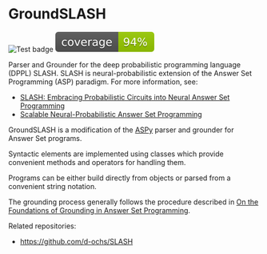 # GroundSLASH

![Test badge](https://github.com/pdeibert/GroundSLASH/actions/workflows/tests.yaml/badge.svg)
![Coverage badge](https://github.com/pdeibert/GroundSLASH/blob/actions/coverage.svg)

Parser and Grounder for the deep probabilistic programming language (DPPL) SLASH. SLASH is neural-probabilistic extension of the Answer Set Programming (ASP) paradigm. For more information, see:
* [SLASH: Embracing Probabilistic Circuits into Neural Answer Set Programming](https://arxiv.org/abs/2110.03395)
* [Scalable Neural-Probabilistic Answer Set Programming](https://arxiv.org/abs/2306.08397)

GroundSLASH is a modification of the [ASPy](https://github.com/pdeibert/ASPy) parser and grounder for Answer Set programs.

Syntactic elements are implemented using classes which provide convenient methods and operators for handling them.

Programs can be either build directly from objects or parsed from a convenient string notation.

The grounding process generally follows the procedure described in [On the Foundations of Grounding in Answer Set Programming](https://arxiv.org/abs/2108.04769).

Related repositories:
* https://github.com/d-ochs/SLASH